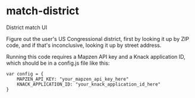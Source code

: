 # match-district
District match UI

Figure out the user's US Congressional district, first by looking it up by ZIP code, and if that's inconclusive, looking it up by street address.

Running this code requires a Mapzen API key and a Knack application ID, which should be in a config.js file like this:
```
var config = {
    MAPZEN_API_KEY: "your_mapzen_api_key_here"
    KNACK_APPLICATION_ID: "your_knack_application_id_here"
}
```
